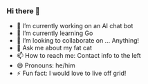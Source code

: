 ### Hi there 👋

- 🔭 I’m currently working on an AI chat bot
- 🌱 I’m currently learning Go
- 👯 I’m looking to collaborate on ... Anything!
- 💬 Ask me about my fat cat
- 📫 How to reach me: Contact info to the left
- 😄 Pronouns: he/him
- ⚡ Fun fact: I would love to live off grid!
